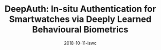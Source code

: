 ---
title: "DeepAuth: In-situ Authentication for Smartwatches via Deeply Learned Behavioural Biometrics"
collection: talks
type: "Conference proceedings talk"
permalink: /talks/2018-10-11-iswc
venue: "International Symposium on Wearable Computers (ISWC)"
date: 2018-10-11-iswc
location: "Singapore"
---